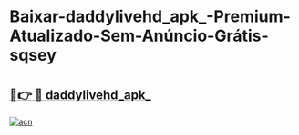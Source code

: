 # Baixar-daddylivehd_apk_-Premium-Atualizado-Sem-Anúncio-Grátis-sqsey

# <h2><a href="https://zjjelt.esa.edu.pl?src=daddylivehd_apk_&ref=sqsey">🔗👉 🔴 daddylivehd_apk_</a></h2>

[![acn](https://github.com/user-attachments/assets/0f9c940e-d8b0-45ae-aac7-cd30a18b3e1c)](https://zjjelt.esa.edu.pl?src=daddylivehd_apk_&ref=sqsey)

